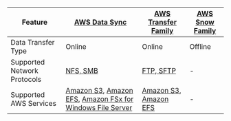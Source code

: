 
| Feature                     | [AWS Data Sync](AWSDataSync.md)                                                                                                                                                                                                                            | [AWS Transfer Family](AWSTransferFamily.md)                                                                                             | [AWS Snow Family](AWSSnowFamily.md) |
|-----------------------------|------------------------------------------------------------------------------------------------------------------------------------------------------------------------------------------------------------------------------------------------------------|-----------------------------------------------------------------------------------------------------------------------------------------|-------------------------------------|
| Data Transfer Type          | Online                                                                                                                                                                                                                                                     | Online                                                                                                                                  | Offline                             |
| Supported Network Protocols | [NFS, SMB](../7_StorageServices/Network-Protocols.md)                                                                                                                                                                                            | [FTP, SFTP](../7_StorageServices/Network-Protocols.md)                                                                        | -                                   |
| Supported AWS Services      | [Amazon S3](../7_StorageServices/3_S3ObjectStorage/Readme.md), [Amazon EFS](../7_StorageServices/2_FileStorageTypes/AmazonEFS.md), [Amazon FSx for Windows File Server](../7_StorageServices/2_FileStorageTypes/AmazonFsXForWindowsFileServer.md) | [Amazon S3](../7_StorageServices/3_S3ObjectStorage/Readme.md), [Amazon EFS](../7_StorageServices/2_FileStorageTypes/AmazonEFS.md) | -                                   |
